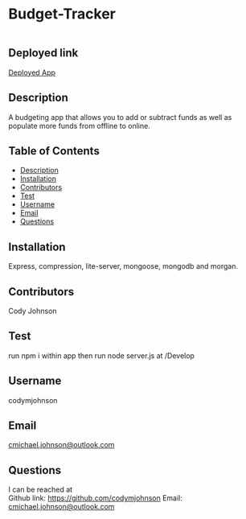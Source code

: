 # Budget-Tracker

![]()

## Deployed link

[Deployed App]()

## Description

A budgeting app that allows you to add or subtract funds as well as populate more funds from offline to online.

## Table of Contents

* [Description](#description)
* [Installation](#installation)
* [Contributors](#contributors)
* [Test](#test)
* [Username](#username)
* [Email](#email)
* [Questions](#questions)
    
## Installation

Express, compression, lite-server, mongoose, mongodb and morgan.

## Contributors

Cody Johnson

## Test

run npm i within app then run node server.js at /Develop

## Username

codymjohnson

## Email

cmichael.johnson@outlook.com

## Questions

I can be reached at
<br>
Github link: https://github.com/codymjohnson 	 Email: cmichael.johnson@outlook.com